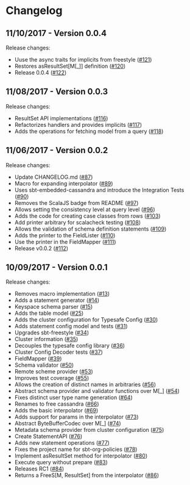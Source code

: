 # Changelog

## 11/10/2017 - Version 0.0.4

Release changes:

* Uuse the async traits for implicits from freestyle ([#121](https://github.com/frees-io/freestyle-cassandra/pull/121))
* Restores asResultSet[M[_]] definition ([#120](https://github.com/frees-io/freestyle-cassandra/pull/120))
* Release 0.0.4 ([#122](https://github.com/frees-io/freestyle-cassandra/pull/122))


## 11/08/2017 - Version 0.0.3

Release changes:

* ResultSet API implementations ([#116](https://github.com/frees-io/freestyle-cassandra/pull/116))
* Refactorizes handlers and provides implicits ([#117](https://github.com/frees-io/freestyle-cassandra/pull/117))
* Adds the operations for fetching model from a query ([#118](https://github.com/frees-io/freestyle-cassandra/pull/118))


## 11/06/2017 - Version 0.0.2

Release changes:

* Update CHANGELOG.md ([#87](https://github.com/frees-io/freestyle-cassandra/pull/87))
* Macro for expanding interpolator ([#89](https://github.com/frees-io/freestyle-cassandra/pull/89))
* Uses sbt-embedded-cassandra and introduce the Integration Tests ([#90](https://github.com/frees-io/freestyle-cassandra/pull/90))
* Removes the ScalaJS badge from README ([#97](https://github.com/frees-io/freestyle-cassandra/pull/97))
* Allows setting the consistency level at query level ([#96](https://github.com/frees-io/freestyle-cassandra/pull/96))
* Adds the code for creating case classes from rows ([#103](https://github.com/frees-io/freestyle-cassandra/pull/103))
* Add printer arbitrary for scalacheck testing ([#108](https://github.com/frees-io/freestyle-cassandra/pull/108))
* Allows the validation of schema definition statements ([#109](https://github.com/frees-io/freestyle-cassandra/pull/109))
* Adds the printer to the FieldLister ([#110](https://github.com/frees-io/freestyle-cassandra/pull/110))
* Use the printer in the FieldMapper ([#111](https://github.com/frees-io/freestyle-cassandra/pull/111))
* Release v0.0.2 ([#112](https://github.com/frees-io/freestyle-cassandra/pull/112))


## 10/09/2017 - Version 0.0.1

Release changes:

* Removes macro implementation ([#13](https://github.com/frees-io/freestyle-cassandra/pull/13))
* Adds a statement generator ([#14](https://github.com/frees-io/freestyle-cassandra/pull/14))
* Keyspace schema parser ([#15](https://github.com/frees-io/freestyle-cassandra/pull/15))
* Adds the table model ([#25](https://github.com/frees-io/freestyle-cassandra/pull/25))
* Adds the cluster configuration for Typesafe Config ([#30](https://github.com/frees-io/freestyle-cassandra/pull/30))
* Adds statement config model and tests ([#31](https://github.com/frees-io/freestyle-cassandra/pull/31))
* Upgrades sbt-freestyle ([#34](https://github.com/frees-io/freestyle-cassandra/pull/34))
* Cluster information ([#35](https://github.com/frees-io/freestyle-cassandra/pull/35))
* Decouples the typesafe config library ([#36](https://github.com/frees-io/freestyle-cassandra/pull/36))
* Cluster Config Decoder tests ([#37](https://github.com/frees-io/freestyle-cassandra/pull/37))
* FieldMapper ([#39](https://github.com/frees-io/freestyle-cassandra/pull/39))
* Schema validator ([#50](https://github.com/frees-io/freestyle-cassandra/pull/50))
* Remote scheme provider ([#53](https://github.com/frees-io/freestyle-cassandra/pull/53))
* Improves test coverage ([#55](https://github.com/frees-io/freestyle-cassandra/pull/55))
* Allows the creation of distinct names in arbitraries ([#56](https://github.com/frees-io/freestyle-cassandra/pull/56))
* Abstract schema provider and validator functions over M[_] ([#54](https://github.com/frees-io/freestyle-cassandra/pull/54))
* Fixes distinct user type name generation ([#64](https://github.com/frees-io/freestyle-cassandra/pull/64))
* Renames to free cassandra ([#66](https://github.com/frees-io/freestyle-cassandra/pull/66))
* Adds the basic interpolator ([#69](https://github.com/frees-io/freestyle-cassandra/pull/69))
* Adds support for params in the interpolator ([#73](https://github.com/frees-io/freestyle-cassandra/pull/73))
* Abstract ByteBufferCodec over M[_] ([#74](https://github.com/frees-io/freestyle-cassandra/pull/74))
* Metadata schema provider from cluster configuration ([#75](https://github.com/frees-io/freestyle-cassandra/pull/75))
* Create StatementAPI ([#76](https://github.com/frees-io/freestyle-cassandra/pull/76))
* Adds new statement operations ([#77](https://github.com/frees-io/freestyle-cassandra/pull/77))
* Fixes the project name for sbt-org-policies ([#78](https://github.com/frees-io/freestyle-cassandra/pull/78))
* Implement asResultSet method for interpolator ([#80](https://github.com/frees-io/freestyle-cassandra/pull/80))
* Execute query without prepare ([#83](https://github.com/frees-io/freestyle-cassandra/pull/83))
* Releases RC1 ([#84](https://github.com/frees-io/freestyle-cassandra/pull/84))
* Returns a FreeS[M, ResultSet] from the interpolator ([#86](https://github.com/frees-io/freestyle-cassandra/pull/86))